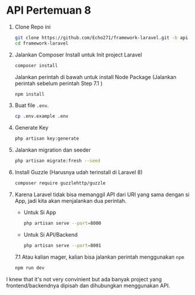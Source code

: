# API Pertemuan 8

1. Clone Repo ini

    ```bash
    git clone https://github.com/Echo271/framework-laravel.git -b api
    cd framework-laravel
    ```

2. Jalankan Composer Install untuk Init project Laravel

    ```bash
    composer install
    ```

    Jalankan perintah di bawah untuk install Node Package (Jalankan perintah sebelum perintah Step 7.1 )

    ```bash
    npm install
    ```

3. Buat file `.env`.

    ```bash
    cp .env.example .env
    ```

4. Generate Key

    ```bash
    php artisan key:generate
    ```

5. Jalankan migration dan seeder

    ```bash
    php artisan migrate:fresh --seed
    ```

6. Install Guzzle (Harusnya udah terinstall di Laravel 8)

    ```bash
    composer require guzzlehttp/guzzle
    ```

7. Karena Laravel tidak bisa memanggil API dari URI yang sama dengan si App, jadi kita akan menjalankan dua perintah.

    - Untuk Si App

        ```bash
        php artisan serve --port=8000
        ```

    - Untuk Si API/Backend
        ```bash
        php artisan serve --port=8001
        ```

    7.1 Atau kalian mager, kalian bisa jalankan perintah menggunakan `npm`

    ```bash
    npm run dev
    ```

I knew that it's not very convinient but ada banyak project yang frontend/backendnya dipisah dan dihubungkan menggunakan API.
